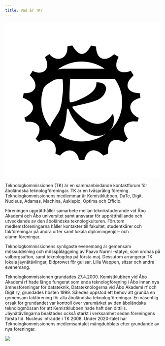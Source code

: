 ```yaml
---
title: Vad är TK?
---
```



![](logo-musta.svg)

Teknologkommissionen (TK) är en sammanbindande kontaktforum för åboländska teknologföreningar. TK är en tvåspråkig förening. Teknologkommissionens medlemmar är Kemistklubben, DaTe, Digit, Nucleus, Adamas, Machina, Asklepio, Optima och Efficio.

Föreningen upprätthåller samarbete mellan teknikstuderande vid Åbo Akademi och Åbo universitet samt ansvarar för upprätthållande och utvecklande av den åboländska teknologkulturen. Förutom medlemsföreningarna håller kontakter till fakultet, studentkårer och takföreningar på andra orter samt lokala diplomingenjör- och alumniföreningar.

Teknologkommissionens synligaste evenemang är gemensam mössutdelning och mösspåläggning av Paavo Nurmi -statyn, som ordnas på valborgsafton, samt teknologdop på första maj. Dessutom arrangerar TK lokala jäynätävlingar, Eldprowet för gulisar, Lilla Wappen, sitzar och andra evenemang.

Teknologkommissionen grundades 27.4.2000. Kemistklubben vid Åbo Akademi rf hade länge fungerat som enda teknologförening i Åbo innan nya ämnesföreningar för datateknik, Datateknologerna vid Åbo Akademi rf och Digit ry, grundades hösten 1999. Således uppstod ett behov att grunda en gemensam takförening för alla åboländska teknologföreningar. En väsentlig orsak för grundandet var kontroll över varumärket av den åboländska teknologmössan för att Kemistklubben hade haft den dittills. Jäynätävlingarna beaktades också starkt i verksamhet sedan föreningens första tid. Nucleus inträdde i TK 2008. Under 2020-talet har Teknologkommissionens medlemsantalet mångdubblats efter grundande av nya föreningar.

![](https://tyteekkarit.kuvat.fi/kuvat/Teekkarikomissio+-+Teknologkommissionen/2024/Paavo+Nurmen+lakitus+-+Paavo+Nurmi+m%C3%B6ssp%C3%A5l%C3%A4ggning/msg5630379088-79557.jpg)
